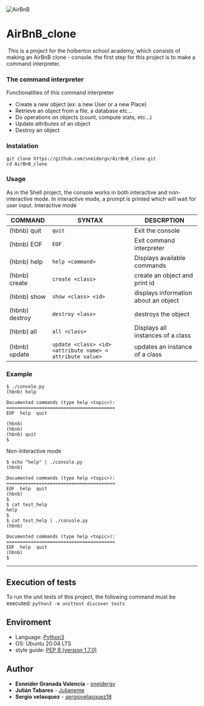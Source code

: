 ![AirBnB](https://user-images.githubusercontent.com/70784906/123982613-cc390280-d988-11eb-9077-3ff619e59a74.png)

# AirBnB_clone
<img src="https://holbertonintranet.s3.amazonaws.com/uploads/medias/2018/6/65f4a1dd9c51265f49d0.png?X-Amz-Algorithm=AWS4-HMAC-SHA256&X-Amz-Credential=AKIARDDGGGOUWMNL5ANN%2F20210624%2Fus-east-1%2Fs3%2Faws4_request&X-Amz-Date=20210624T220410Z&X-Amz-Expires=86400&X-Amz-SignedHeaders=host&X-Amz-Signature=a4288aedae9a73db7af51b0139dd50616babfda0d1d518fff7ecb462fd78679e" alt="" style="" />
This is a project for the holberton school academy, which consists of making an AirBnB clone - console.
the first step for this project is to make a command interpreter.

### The command interpreter

Functionalities of this command interpreter
* Create a new object (ex: a new User or a new Place)
* Retrieve an object from a file, a database etc…
* Do operations on objects (count, compute stats, etc…)
* Update attributes of an object
* Destroy an object

### Instalation
```
git clone https://github.com/sneidergv/AirBnB_clone.git
cd AirBnB_clone
```

### Usage
As in the Shell project, the console works in both interactive and non-interactive mode.
In interactive mode, a prompt is printed which will wait for user input.
Interactive mode

| COMMAND | SYNTAX | DESCRPTION |
| --- | --- | --- |
| (hbnb) quit | `quit` | Exit the console |
| (hbnb) EOF | `EOF` | Exit command interpreter |
| (hbnb) help | `help <command>` | Displays available commands |
| (hbnb) create | `create <class>` | create an object and print id |
| (hbnb) show | `show <class> <id>` | displays information about an object |
| (hbnb) destroy | `destroy <lass>`| destroys the object |
| (hbnb) all | `all <class>`| Displays all instances of a class  |
| (hbnb) update | `update <class> <id> <attribute name> < attribute value>` | updates an instance of a class  |

### Example
```
$ ./console.py
(hbnb) help

Documented commands (type help <topic>):
========================================
EOF  help  quit

(hbnb)
(hbnb)
(hbnb) quit
$
```
Non-Interactive mode
```
$ echo "help" | ./console.py
(hbnb)

Documented commands (type help <topic>):
========================================
EOF  help  quit
(hbnb)
$
$ cat test_help
help
$
$ cat test_help | ./console.py
(hbnb)

Documented commands (type help <topic>):
========================================
EOF  help  quit
(hbnb)
$
```

---

## Execution of tests
To run the unit tests of this project, the following command must be executed: `python3 -m unittest discover tests`

## Enviroment
* Language: [Python3](https://www.python.org/download/releases/3.0/)
* OS: Ubuntu 20.04 LTS
* style guide: [PEP 8 (version 1.7.0)](https://www.python.org/dev/peps/pep-0008/)

## Author
* **Esneider Granada Valencia** - [sneidergv](https://github.com/sneidergv)
* **Julián Tabares** - [Julianeme](https://github.com/Julianeme)
* **Sergio velasquez** - [sergiovelasquez18](https://github.com/sergiovelasquez18)